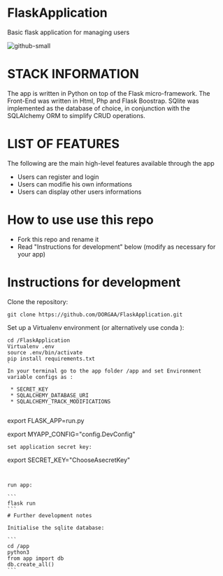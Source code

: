 # FlaskApplication
Basic  flask application for managing users

![github-small](https://user-images.githubusercontent.com/32481242/144520537-cdeb67f0-f68b-4021-b937-bd1cdcca1052.png)



# STACK INFORMATION 
The app is written in Python on top of the Flask micro-framework. The Front-End was written in Html, Php and Flask Boostrap. SQlite was implemented as the database of choice, in conjunction with the SQLAlchemy ORM to simplify CRUD operations.

# LIST OF FEATURES 
The following are the main high-level features available through the app

* Users can register and login 
* Users can modifie his own informations
* Users can display other users informations 

# How to use use this repo
* Fork this repo and rename it 
* Read "Instructions for development" below (modify as necessary for your app)

# Instructions for development

Clone the repository:


```
git clone https://github.com/DORGAA/FlaskApplication.git
```
Set up a Virtualenv environment (or alternatively use conda ):

```
cd /FlaskApplication
Virtualenv .env
source .env/bin/activate
pip install requirements.txt
`
In your terminal go to the app folder /app and set Environment variable configs as :

 * SECRET_KEY 
 * SQLALCHEMY_DATABASE_URI
 * SQLALCHEMY_TRACK_MODIFICATIONS 
 

```
export FLASK_APP=run.py

export MYAPP_CONFIG="config.DevConfig"
```
set application secret key: 

```
export SECRET_KEY="ChooseAsecretKey"
`````


run app: 

```
flask run 
```
# Further development notes

Initialise the sqlite database:

```
cd /app
python3
from app import db
db.create_all()
```



